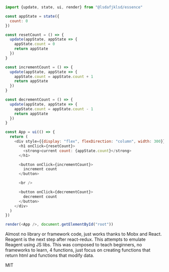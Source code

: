 ```javascript
import {update, state, ui, render} from "@lsdafjklsd/essence"

const appState = state({
  count: 0
})

const resetCount = () => {
  update(appState, appState => {
    appState.count = 0
    return appState
  })
}

const incrementCount = () => {
  update(appState, appState => {
    appState.count = appState.count + 1
    return appState
  })
}

const decrementCount = () => {
  update(appState, appState => {
    appState.count = appState.count - 1
    return appState
  })
}

const App = ui(() => {
  return (
    <div style={{display: "flex", flexDirection: "column", width: 300}}>
      <h1 onClick={resetCount}>
        <strong>current count: {appState.count}</strong>
      </h1>

      <button onClick={incrementCount}>
        increment count
      </button>

      <br />

      <button onClick={decrementCount}>
        decrement count
      </button>
    </div>
  )
})

render(<App />, document.getElementById("root"))
```

Almost no library or framework code, just works thanks to Mobx and React. Reagent is the next step after react-redux. This attempts to emulate Reagent using JS libs. This was composed to teach beginners, no frameworks to learn, 4 functions, just focus on creating functions that return html and functions that modify data.

MIT
